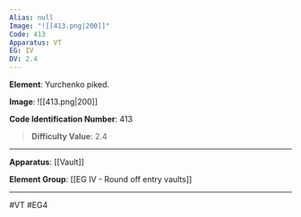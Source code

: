 ```yaml
---
Alias: null
Image: "![[413.png|200]]"
Code: 413
Apparatus: VT
EG: IV
DV: 2.4
---
```

**Element**: Yurchenko piked.

**Image**:
![[413.png|200]]

**Code Identification Number**: 413

>**Difficulty Value**: 2.4

___
**Apparatus**: [[Vault]]

**Element Group**: [[EG IV - Round off entry vaults]]
___
#VT #EG4
